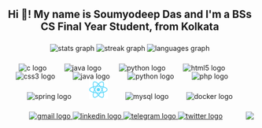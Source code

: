 <h2 align="center">Hi 👋! My name is Soumyodeep Das and I'm a BSs CS Final Year Student, from Kolkata</h2>

###

<div align="center">
  <img src="https://github-readme-stats.vercel.app/api?username=soumyodeep-das&hide_title=false&hide_rank=false&show_icons=true&include_all_commits=true&count_private=true&disable_animations=false&theme=dracula&locale=en&hide_border=false" height="150" alt="stats graph"  />
  <img src="https://streak-stats.demolab.com?user=soumyodeep-das&locale=en&mode=daily&theme=dracula&hide_border=false&border_radius=5" height="150" alt="streak graph"  />
  <img src="https://github-readme-stats.vercel.app/api/top-langs?username=soumyodeep-das&locale=en&hide_title=false&layout=compact&card_width=340&langs_count=12&theme=dracula&hide_border=false" height="250" alt="languages graph"  />

</div>

###

<div align="center">
  <img src="https://cdn.jsdelivr.net/gh/devicons/devicon/icons/c/c-original.svg" height="38" alt="c logo"  />
  <img width="28" />
  <img src="https://cdn.jsdelivr.net/gh/devicons/devicon/icons/java/java-original.svg" height="38" alt="java logo"  />
  <img width="28" />
  <img src="https://cdn.jsdelivr.net/gh/devicons/devicon/icons/python/python-original.svg" height="38" alt="python logo"  />
  <img width="28" />
  <img src="https://cdn.jsdelivr.net/gh/devicons/devicon/icons/html5/html5-original.svg" height="38" alt="html5 logo"  />
  <img width="28" />
  <img src="https://cdn.jsdelivr.net/gh/devicons/devicon/icons/css3/css3-original.svg" height="38" alt="css3 logo"  />
  <img width="28" />
  <img src="https://cdn.jsdelivr.net/gh/devicons/devicon/icons/typescript/typescript-original.svg" height="38" alt="java logo"  />
  <img width="28" />
  <img src="https://cdn.jsdelivr.net/gh/devicons/devicon/icons/javascript/javascript-original.svg" height="38" alt="python logo"  />
  <img width="28" />
  <img src="https://cdn.jsdelivr.net/gh/devicons/devicon/icons/php/php-original.svg" height="38" alt="php logo"  />
  <img width="28" />
  <img src="https://cdn.jsdelivr.net/gh/devicons/devicon/icons/spring/spring-original-wordmark.svg" height="38" alt="spring logo"  />
  <img width="28" />
  <img src="https://raw.githubusercontent.com/devicons/devicon/6910f0503efdd315c8f9b858234310c06e04d9c0/icons/react/react-original.svg" height="38" alt="react logo"  />
  <img width="28" />
  <img src="https://cdn.jsdelivr.net/gh/devicons/devicon/icons/mysql/mysql-original.svg" height="38" alt="mysql logo"  />
  <img width="28" />
  <img src="https://cdn.jsdelivr.net/gh/devicons/devicon/icons/docker/docker-original.svg" height="38" alt="docker logo"  />
</div>

###

<img align="right" height="104" src="https://hackernoon.imgix.net/hn-images/1*zm5NLjdhGd3VVTA2u-xEPg.gif"  />

###

<div align="center">
  <a href="linux.programmer.06@gmail.com" target="_blank">
    <img src="https://img.shields.io/static/v1?message=Gmail&logo=gmail&label=&color=D14836&logoColor=white&labelColor=&style=for-the-badge" height="35" alt="gmail logo"  />
  </a>
  <a href="https://www.linkedin.com/in/soumyodeep-das/" target="_blank">
    <img src="https://img.shields.io/static/v1?message=LinkedIn&logo=linkedin&label=&color=0077B5&logoColor=white&labelColor=&style=for-the-badge" height="35" alt="linkedin logo"  />
  </a>
  <a href="https://t.me/shell_scripter" target="_blank">
    <img src="https://img.shields.io/static/v1?message=Telegram&logo=telegram&label=&color=2CA5E0&logoColor=white&labelColor=&style=for-the-badge" height="35" alt="telegram logo"  />
  </a>
  <a href="https://twitter.com/soumyodeep_das" target="_blank">
    <img src="https://img.shields.io/static/v1?message=Twitter&logo=twitter&label=&color=1DA1F2&logoColor=white&labelColor=&style=for-the-badge" height="35" alt="twitter logo"  />
  </a>
</div>

###

<br clear="both">
<!--
<img src="https://raw.githubusercontent.com/Soumyodeep-Das/Soumyodeep-Das/blob/main/snake.yml" alt="Snake animation" />
-->

